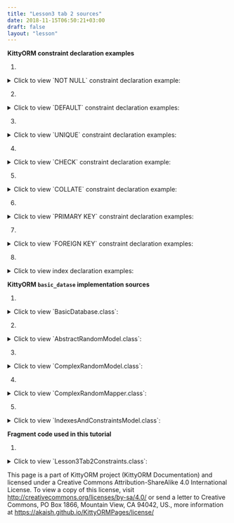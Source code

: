 ```yaml
---
title: "Lesson3 tab 2 sources"
date: 2018-11-15T06:50:21+03:00
draft: false
layout: "lesson"
---
```

**KittyORM constraint declaration examples**

1. 
<details> 
  <summary>Click to view `NOT NULL` constraint declaration example: </summary>
{{< highlight java "linenos=inline, linenostart=1">}}
@KITTY_COLUMN(columnOrder = 0)
@PRIMARY_KEY
@NOT_NULL // NOT NULL constraint declaration
public Long id;
{{< /highlight >}}
</details>

2. 
<details> 
  <summary>Click to view `DEFAULT` constraint declaration examples: </summary>
{{< highlight java "linenos=inline, linenostart=1">}}
@KITTY_COLUMN(columnOrder = 3)
@DEFAULT(signedInteger = 28) // You can choose for options for default declaration, if nothing set than 0 value would be used
@NOT_NULL
public Integer defaultNumber;

@KITTY_COLUMN(columnOrder = 4)
@DEFAULT(
        predefinedLiteralValue = LiteralValues.CURRENT_DATE
)
@NOT_NULL
public String creationDate;
{{< /highlight >}}
</details>

3. 
<details> 
  <summary>Click to view `UNIQUE` constraint declaration examples: </summary>
{{< highlight java "linenos=inline, linenostart=1">}}
@KITTY_COLUMN(columnOrder = 1)
@NOT_NULL
@UNIQUE
public Long rndId;
{{< /highlight >}}
{{< highlight java "linenos=inline, linenostart=1">}}
@KITTY_TABLE(tableName = "cai")
@FOREIGN_KEY_T(
        name = "CAI_FK",
        columns = {IndexesAndConstraintsModel.RANDOM_ID_CNAME},
        reference = @FOREIGN_KEY_REFERENCE(
                foreignTableName = "random",
                foreignTableColumns = {"id"},
                onUpdate = OnUpdateDeleteActions.CASCADE,
                onDelete = OnUpdateDeleteActions.CASCADE
        )
)
@INDEX(indexColumns = {"creation_date"}) 
@UNIQUE_T(columns = {"rnd_id, animal"}) // Declaring unique constraint on more than two columns
public class IndexesAndConstraintsModel extends KittyModel {
    ...
}
{{< /highlight >}}
</details>

4. 
<details> 
  <summary>Click to view `CHECK` constraint declaration example: </summary>
{{< highlight java "linenos=inline, linenostart=1">}}
@KITTY_COLUMN(columnOrder = 2)
@CHECK(checkExpression = "animal IN (\"CAT\", \"TIGER\", \"LION\")") // only cats allowed to this party
public Animals animal;
{{< /highlight >}}
</details>

5. 
<details> 
  <summary>Click to view `COLLATE` constraint declaration example: </summary>
{{< highlight java "linenos=inline, linenostart=1">}}
@KITTY_COLUMN(columnOrder = 2)
@COLLATE(collation = BuiltInCollations.NOCASE) // Collation example
@CHECK(checkExpression = "animal IN (\"CAT\", \"TIGER\", \"LION\")") 
public Animals animal;
{{< /highlight >}}
</details>

6. 
<details> 
  <summary>Click to view `PRIMARY KEY` constraint declaration examples: </summary>
{{< highlight java "linenos=inline, linenostart=1">}}
@KITTY_COLUMN(
        columnOrder = 0, 
        isIPK = true
)
public Long id;
{{< /highlight >}}
{{< highlight java "linenos=inline, linenostart=1">}}
@KITTY_COLUMN(columnOrder = 0)
@PRIMARY_KEY
@NOT_NULL
public Long id;
{{< /highlight >}}
{{< highlight java "linenos=inline, linenostart=1">}}
@KITTY_TABLE(tableName = "cpk_test")
@PRIMARY_KEY_T(
    columns = {"user_name", "email"}
)
public class CPKModel extends KittyModel {

    @KITTY_COLUMN(columnOrder = 0)
    public String userName;

    @KITTY_COLUMN(columnOrder = 1)
    @UNIQUE
    public String email;
    
    ...
}
{{< /highlight >}}
</details>

7. 
<details> 
  <summary>Click to view `FOREIGN KEY` constraint declaration examples: </summary>
{{< highlight java "linenos=inline, linenostart=1">}}
@KITTY_COLUMN(columnOrder = 1)
@NOT_NULL
@UNIQUE
@FOREIGN_KEY(
        reference = @FOREIGN_KEY_REFERENCE(
                foreignTableName = "random",
                foreignTableColumns = {"id"},
                onUpdate = OnUpdateDeleteActions.CASCADE,
                onDelete = OnUpdateDeleteActions.CASCADE
        )
)
public Long rndId;
{{< /highlight >}}
{{< highlight java "linenos=inline, linenostart=1">}}
@KITTY_TABLE(tableName = "cai")
@FOREIGN_KEY_T(
        name = "CAI_FK",
        columns = {IndexesAndConstraintsModel.RANDOM_ID_CNAME},
        reference = @FOREIGN_KEY_REFERENCE(
                foreignTableName = "random",
                foreignTableColumns = {"id"},
                onUpdate = OnUpdateDeleteActions.CASCADE,
                onDelete = OnUpdateDeleteActions.CASCADE
        )
)
@INDEX(indexColumns = {"creation_date"})
public class IndexesAndConstraintsModel extends KittyModel {
    ...
    
    @KITTY_COLUMN(columnOrder = 1)
    @NOT_NULL
    @UNIQUE
    public Long rndId;

    ...
}
{{< /highlight >}}
</details>

8. 
<details> 
  <summary>Click to view index declaration examples: </summary>
{{< highlight java "linenos=inline, linenostart=1">}}
@KITTY_TABLE(tableName = "cai")
@FOREIGN_KEY_T(
        name = "CAI_FK",
        columns = {IndexesAndConstraintsModel.RANDOM_ID_CNAME},
        reference = @FOREIGN_KEY_REFERENCE(
                foreignTableName = "random",
                foreignTableColumns = {"id"},
                onUpdate = OnUpdateDeleteActions.CASCADE,
                onDelete = OnUpdateDeleteActions.CASCADE
        )
)
@INDEX(indexColumns = {"creation_date"}) // index declaration
public class IndexesAndConstraintsModel extends KittyModel {
    ...

    @KITTY_COLUMN(columnOrder = 4)
    @DEFAULT(
            predefinedLiteralValue = LiteralValues.CURRENT_DATE
    )
    @NOT_NULL
    public String creationDate; // indexed column

    ...
}
{{< /highlight >}}
{{< highlight java "linenos=inline, linenostart=1">}}
@KITTY_TABLE(tableName = "cai")
...
public class IndexesAndConstraintsModel extends KittyModel {
    ...

    @KITTY_COLUMN(columnOrder = 5)
    @DEFAULT(
            predefinedLiteralValue = LiteralValues.CURRENT_TIMESTAMP
    )
    // One column indexe declaration example
    @ONE_COLUMN_INDEX(unique = true, indexName = "IAC_unique_index_creation_timestamp") 
    @NOT_NULL
    public Timestamp creationTmstmp;

    ...
}
{{< /highlight >}}
</details>

**KittyORM `basic_datase` implementation sources**

1. 
<details> 
  <summary>Click to view `BasicDatabase.class`: </summary>
{{< highlight java "linenos=inline, linenostart=1">}}
@KITTY_DATABASE(
        databaseName = "basic_database",
        domainPackageNames = {"net.akaish.kittyormdemo.sqlite.basicdb"},
        logTag = LOG_TAG,
        isLoggingOn = true,
        isProductionOn = true,
        isPragmaOn = true
)
@KITTY_DATABASE_REGISTRY(
        domainPairs = {
                @KITTY_REGISTRY_PAIR(model = ComplexRandomModel.class, mapper = ComplexRandomMapper.class),
                @KITTY_REGISTRY_PAIR(model = IndexesAndConstraintsModel.class),
                @KITTY_REGISTRY_PAIR(model = RandomModel.class, mapper = RandomMapper.class)
        }
)
public class BasicDatabase extends KittyDatabase {

    public static final String LOG_TAG = "BASIC DB DEMO";

    /**
     * KittyORM main database class that represents bootstrap and holder for all related with database
     * components.
     * <br> See {@link KittyDatabase#KittyDatabase(Context, String)} for more info.
     *
     * @param ctx
     */
    public BasicDatabase(Context ctx) {
        super(ctx);
    }

}
{{< /highlight >}} 
</details>

2. 
<details> 
  <summary>Click to view `AbstractRandomModel.class`: </summary>
{{< highlight java "linenos=inline, linenostart=1">}}
public abstract class AbstractRandomModel extends KittyModel {

    public static final String RND_INTEGER_CNAME = "rnd_int_custom_column_name";
    public static final String RND_ANIMAL_CNAME = "rndanimal";

    @KITTY_COLUMN(
            isIPK = true,
            columnOrder = 0
    )
    public Long id;

    @KITTY_COLUMN(
            columnOrder = 1
    )
    public int randomInt;

    @KITTY_COLUMN(
            columnOrder = 2,
            columnName = RND_INTEGER_CNAME
    )
    public Integer randomInteger;

    @KITTY_COLUMN(
            columnOrder = 3,
            columnName = RND_ANIMAL_CNAME
    )
    public Animals randomAnimal;

    @KITTY_COLUMN(
            columnOrder = 4,
            columnAffinity = TypeAffinities.TEXT
    )
    public String randomAnimalName;
}
{{< /highlight >}} 
</details>

3. 
<details> 
  <summary>Click to view `ComplexRandomModel.class`: </summary>
{{< highlight java "linenos=inline, linenostart=1">}}
@KITTY_TABLE
@KITTY_EXTENDED_CRUD(extendedCrudController = ComplexRandomMapper.class)
public class ComplexRandomModel extends AbstractRandomModel {

    public ComplexRandomModel() {
        super();
    }


    // Primitives
    // (boolean, int, byte, double, long, short, float)
    @KITTY_COLUMN(columnOrder = 5)
    public boolean boolF;


    @KITTY_COLUMN(columnOrder = 6)
    public byte byteF;

    @KITTY_COLUMN(columnOrder = 7)
    public double doubleF;

    @KITTY_COLUMN(columnOrder = 8)
    public long longF;

    @KITTY_COLUMN(columnOrder = 9)
    public short shortF;

    @KITTY_COLUMN(columnOrder = 10)
    public float floatF;

    // Byte array
    @KITTY_COLUMN(columnOrder = 11)
    public byte[] byteArray;

    // String (TEXT) (String, BigDecimal, BigInteger, Enum)
    @KITTY_COLUMN(columnOrder = 12)
    public String stringF;

    @KITTY_COLUMN(columnOrder = 13)
    public BigDecimal bigDecimalF;

    @KITTY_COLUMN(columnOrder = 14)
    public BigInteger bigIntegerF;

    @KITTY_COLUMN(columnOrder = 15)
    public Uri uriF;

    @KITTY_COLUMN(columnOrder = 16)
    public File fileF;

    @KITTY_COLUMN(columnOrder = 17)
    public Currency currencyF;

    // SD
    @KITTY_COLUMN(
            columnOrder = 18,
            columnAffinity = TypeAffinities.TEXT
    )
    @KITTY_COLUMN_SERIALIZATION
    public AnimalSounds stringSDF;

    @KITTY_COLUMN(columnOrder = 19)
    public SomeColours bitmapColour;

    @KITTY_COLUMN(
            columnOrder = 20,
            columnAffinity = TypeAffinities.BLOB
    )
    @KITTY_COLUMN_SERIALIZATION
    public Bitmap byteArraySDF;

    String stringSDFSerialize() {
        if(stringSDF == null) return null;
        return new GsonBuilder().create().toJson(stringSDF);
    }

    AnimalSounds stringSDFDeserialize(String cvData) {
        if(cvData == null) return null;
        if(cvData.length() == 0) return null;
        return new GsonBuilder().create().fromJson(cvData, AnimalSounds.class);
    }

    public byte[] byteArraySDFSerialize() {//byteArraySDFSerialize
        if(byteArraySDF == null) return null;
        ByteArrayOutputStream bmpStream = new ByteArrayOutputStream();
        byteArraySDF.compress(Bitmap.CompressFormat.PNG, 100, bmpStream);
        return bmpStream.toByteArray();
    }

    public Bitmap byteArraySDFDeserialize(byte[] cursorData) {
        if(cursorData == null) return null;
        if(cursorData.length == 0) return null;
        return BitmapFactory.decodeByteArray(cursorData, 0, cursorData.length);
    }

    // Primitive wrappers Boolean, Integer, Byte, Double, Short or Float
    @KITTY_COLUMN(columnOrder = 21)
    public Boolean boolFF;


    @KITTY_COLUMN(columnOrder = 22)
    public Byte byteFF;

    @KITTY_COLUMN(columnOrder = 23)
    public Double doubleFF;

    @KITTY_COLUMN(columnOrder = 24)
    public Short shortFF;

    @KITTY_COLUMN(columnOrder = 25)
    public Float floatFF;


    // Long represented types Long, Date, Calendar, Timestamp
    @KITTY_COLUMN(columnOrder = 26)
    public Long longFF;

    @KITTY_COLUMN(columnOrder = 27)
    public Date dateF;

    @KITTY_COLUMN(columnOrder = 28)
    public Calendar calendarF;

    @KITTY_COLUMN(columnOrder = 29)
    public Timestamp timestampF;

    @Override
    public String toString() {
        StringBuffer out = new StringBuffer(256);
        out.append("Long id : "+id+"\r\n");
        out.append("int randomInt : "+randomInt+"\r\n");
        out.append("String stringF : "+stringF+"\r\n");
        out.append("BigInteger bigIntegerF : "+bigIntegerF+"\r\n");
        out.append("SomeColours bitmapColour : "+bitmapColour+"\r\n");
        out.append("Short shortFF : "+shortFF+"\r\n");
        out.append("Timestamp timestampF (HReadable) : "+timestampF+"\r\n");
        out.append("AnimalSounds stringSDF (HReadable) : "+stringSDFSerialize()+"\r\n");
        out.append("Uri uriF : " + uriF+"\r\n");
        out.append("Currency currencyF : " + currencyF.getSymbol()+"\r\n");
        out.append("... \r\n");
        return out.toString();
    }

    public String toShortString() {
        StringBuffer out = new StringBuffer(256);
        out.append("[ Long id : "+id+"; ");
        out.append("int randomInt : "+randomInt+"; ");
        out.append("String stringF : "+stringF+"; ");
        out.append("BigInteger bigIntegerF : "+bigIntegerF+"; ");
        out.append("SomeColours bitmapColour : "+bitmapColour+"; ");
        out.append("Short shortFF : "+shortFF+"; ");
        out.append("Timestamp timestampF (HReadable) : "+timestampF+"; ... ]");
        return out.toString();
    }

    @Deprecated
    public String toHTMLString() {
        StringBuffer out = new StringBuffer(2048);
        out.append("<br>Long id : "+id.toString()+"\r\n");
        out.append("<br><b>PRIMITIVES</b>"+"\r\n");
        out.append("<br>boolean boolF : "+Boolean.toString(boolF)+"\r\n");
        out.append("<br>int randomInt : "+Integer.toString(randomInt)+"\r\n");
        out.append("<br>byte byteF : "+Byte.toString(byteF)+"\r\n");
        out.append("<br>double doubleF : "+Double.toString(doubleF)+"\r\n");
        out.append("<br>long longF : "+Long.toString(longF)+"\r\n");
        out.append("<br>short shortF : "+Short.toString(shortF)+"\r\n");
        out.append("<br>float floatF : "+Float.toString(floatF)+"\r\n");
        out.append("<br>byte[] byteArray : "+byteArrayToString(byteArray)+"\r\n");
        out.append("<br><b>STRING AFFINITIES</b>"+"\r\n");
        out.append("<br>String randomAnimalName : "+randomAnimalName+"\r\n");
        out.append("<br>String stringF : "+stringF+"\r\n");
        out.append("<br>BigDecimal bigDecimalF : "+bigDecimalF.toEngineeringString()+"\r\n");
        out.append("<br>BigInteger bigIntegerF : "+bigIntegerF.toString()+"\r\n");
        out.append("<br>Animals randomAnimal : "+randomAnimal.toString()+"\r\n");
        out.append("<br><b>SERIALIZATION AND DESERIALIZATION</b>"+"\r\n");
        out.append("<br>AnimalSounds stringSDF : "+stringSDFSerialize()+"\r\n");
        out.append("<br>SomeColours bitmapColour : "+bitmapColour.toString()+"\r\n");
        out.append("<br><b>PRIMITIVE WRAPPERS</b>"+"\r\n");
        out.append("<br>Boolean boolFF : "+boolFF.toString()+"\r\n");
        out.append("<br>Integer randomInteger : "+randomInteger.toString()+"\r\n");
        out.append("<br>Byte byteFF : "+byteFF.toString()+"\r\n");
        out.append("<br>Double doubleFF : "+doubleFF.toString()+"\r\n");
        out.append("<br>Short shortFF : "+shortFF.toString()+"\r\n");
        out.append("<br>Float floatFF :"+floatFF.toString()+"\r\n");
        out.append("<br><b>LONG REPRESENTED TYPES</b>"+"\r\n");
        out.append("<br>Long longFF : "+longFF.toString()+"\r\n");
        out.append("<br>Date dateF : "+Long.toString(dateF.getTime())+"\r\n");
        out.append("<br>Calendar calendarF : "+Long.toString(calendarF.getTimeInMillis())+"\r\n");
        out.append("<br>Timestamp timestampF : "+Long.toString(timestampF.getTime())+"\r\n");
        out.append("<br>Date dateF (HReadable) : "+dateF.toString()+"\r\n");
        out.append("<br>Calendar calendarF (HReadable) : "+calendarF.getTime().toString()+"\r\n");
        out.append("<br>Timestamp timestampF (HReadable) : "+timestampF.toString()+"\r\n");
        return out.toString();
    }

    public String byteArrayToString(byte[] toString) {
        String[] strings = new String[toString.length];
        for(int i = 0; i < toString.length; i++) {
            strings[i] = Byte.toString(toString[i]);
        }
        return KittyUtils.implodeWithCommaInBKT(strings);
    }
}
{{< /highlight >}} 
</details>

4. 
<details> 
  <summary>Click to view `ComplexRandomMapper.class`: </summary>
{{< highlight java "linenos=inline, linenostart=1">}}
public class ComplexRandomMapper extends KittyMapper {

    public <M extends KittyModel> ComplexRandomMapper(KittyTableConfiguration tableConfiguration, M blankModelInstance, String databasePassword) {
        super(tableConfiguration, blankModelInstance, databasePassword);
    }

}
{{< /highlight >}} 
</details>

5. 
<details> 
  <summary>Click to view `IndexesAndConstraintsModel.class`: </summary>
{{< highlight java "linenos=inline, linenostart=1">}}
@KITTY_TABLE(tableName = "cai")
@FOREIGN_KEY_T(
        name = "CAI_FK",
        columns = {IndexesAndConstraintsModel.RANDOM_ID_CNAME},
        reference = @FOREIGN_KEY_REFERENCE(
                foreignTableName = "random",
                foreignTableColumns = {"id"},
                onUpdate = OnUpdateDeleteActions.CASCADE,
                onDelete = OnUpdateDeleteActions.CASCADE
        )
)
@INDEX(indexColumns = {"creation_date"})
public class IndexesAndConstraintsModel extends KittyModel {
    static final String RANDOM_ID_CNAME = "rnd_id";

    @KITTY_COLUMN(columnOrder = 0)
    @PRIMARY_KEY
    @NOT_NULL
    public Long id;

    @KITTY_COLUMN(columnOrder = 1)
    @NOT_NULL
    @UNIQUE
    public Long rndId;

    @KITTY_COLUMN(columnOrder = 2)
    @CHECK(checkExpression = "animal IN (\"CAT\", \"TIGER\", \"LION\")") // only cats allowed to this party
    public Animals animal;

    @KITTY_COLUMN(columnOrder = 3)
    @DEFAULT(signedInteger = 28) // You can choose for options for default declaration, if nothing set than 0 value would be used
    @NOT_NULL
    public Integer defaultNumber;

    @KITTY_COLUMN(columnOrder = 4)
    @DEFAULT(
            predefinedLiteralValue = LiteralValues.CURRENT_DATE
    )
    @NOT_NULL
    public String creationDate;

    @KITTY_COLUMN(columnOrder = 5)
    @DEFAULT(
            predefinedLiteralValue = LiteralValues.CURRENT_TIMESTAMP
    )
    @ONE_COLUMN_INDEX(unique = true, indexName = "IAC_unique_index_creation_timestamp")
    @NOT_NULL
    public Timestamp creationTmstmp;

    @Override
    public String toString() {
        StringBuilder sb = new StringBuilder(64);
        sb.append("[ RowID = ").append(getRowID())
                .append(" ; id = ").append(id)
                .append(" ; rndId = ").append(rndId)
                .append(" ; animal = ").append(animal)
                .append(" ; defaultNumber = ").append(defaultNumber)
                .append(" ; creationDate = ").append(creationDate)
                .append(" ; creationTmstmp = ").append(creationTmstmp).append(" ]");
        return sb.toString();
    }
}
{{< /highlight >}} 
</details>

**Fragment code used in this tutorial**

1. 
<details> 
  <summary>Click to view `Lesson3Tab2Constraints.class`: </summary>
{{< highlight java "linenos=inline, linenostart=1">}}
public class Lesson3Tab2Constraints extends Lesson3BaseFragment {

    private BasicDatabase database;

    protected ArrayAdapter<String> animalAdapter;
    protected Spinner animalSpinner;

    public Lesson3Tab2Constraints() {}

    EditText rndIdFkET;
    EditText defaultIntET;
    EditText creationDateET;
    EditText creationTmstmpET;

    Button saveNewModelButton;
    Button wipeAllButton;

    @Override
    public View onCreateView(LayoutInflater inflater, ViewGroup container, Bundle savedInstanceState) {
        View rootView = inflater.inflate(R.layout.lesson3_tab2_constraints_and_indexes, container, false);

        rndIdFkET = rootView.findViewById(R.id.l3_t2_et_fk);
        defaultIntET = rootView.findViewById(R.id.l3_t2_et_default_number);
        creationDateET = rootView.findViewById(R.id.l3_t2_et_creation_date);
        creationTmstmpET = rootView.findViewById(R.id.l3_t2_et_current_timestamp);

        saveNewModelButton = rootView.findViewById(R.id._l3_t2_save_button);
        saveNewModelButton.setOnClickListener(new View.OnClickListener() {
            @Override
            public void onClick(View v) {
                IndexesAndConstraintsModel model = getModelFromInput();
                if(model==null) return;
                new InsertNewAsync().execute(model);
            }
        });

        wipeAllButton = rootView.findViewById(R.id._l3_t2_wipe_button);
        wipeAllButton.setOnClickListener(new View.OnClickListener() {
            @Override
            public void onClick(View v) {
                new WipeAsync().execute(0l);
            }
        });


        setUpExpandedList(
                rootView,
                R.id._l3_t2_expanded_panel_lw,
                R.id._l3_t2_expanded_panel_text,
                R.string._l3_t2_expanded_text_pattern
        );

        setAnimalSpinner(rootView, R.id.l3_t2_spinner, new AdapterView.OnItemSelectedListener() {
            @Override
            public void onItemSelected(AdapterView<?> parent, View view, int position, long id) {
            }

            @Override
            public void onNothingSelected(AdapterView<?> parent) {
            }
        });

        reloadTableExpandedList();
        return rootView;
    }

    private void reloadTableExpandedList() {
        new ReloadTableAsync().execute(0l);
    }

    private IndexesAndConstraintsModel getModelFromInput() {
        IndexesAndConstraintsModel model = new IndexesAndConstraintsModel();
        String rndId = rndIdFkET.getText().toString();
        if(rndId == null) model.rndId = null;
        else if(rndId.trim().length() == 0) model.rndId = null;
        else {
            try {
                model.rndId = Long.parseLong(rndId);
            } catch (Exception e) {
                getLessonActivity().showWarningDialog(
                        R.string._warning_dialog_title,
                        R.string._l3_t2_rnd_id_cant_be_treated_as_null_or_long_only,
                        R.string._warning_dialog_ok_button_text);
                return null;
            }
        }
        String animalEnumStringValue = animalSpinner.getSelectedItem().toString();
        if(!animalEnumStringValue.equals(animalAdapter.getItem(animalAdapter.getCount()))) {
            model.animal = Animals.valueOf(animalEnumStringValue);
        }
        String defInteger = defaultIntET.getText().toString();
        if(defInteger == null) model.setFieldExclusion("defaultNumber");
        else if(defInteger.trim().length() == 0) model.setFieldExclusion("defaultNumber");
        else {
            try {
                model.defaultNumber = Integer.parseInt(defInteger);
            } catch (Exception e) {
                getLessonActivity().showWarningDialog(
                        R.string._warning_dialog_title,
                        R.string._l3_t2_default_number_can_be_treated_as_null_or_long_only,
                        R.string._warning_dialog_ok_button_text);
                return null;
            }
        }
        String creationDate = creationDateET.getText().toString();
        if(creationDate == null) model.setFieldExclusion("creationDate");
        else if(creationDate.trim().length() == 0) model.setFieldExclusion("creationDate");
        else model.creationDate = creationDate;
        String creationTimestamp = creationTmstmpET.getText().toString();
        if(creationTimestamp == null) model.setFieldExclusion("creationTmstmp");
        else if(creationTimestamp.trim().length() == 0) model.setFieldExclusion("creationTmstmp");
        else {
            Long creationTimestampLong = null;
            try {
                creationTimestampLong = Long.parseLong(creationTimestamp);
            } catch (Exception e) {
                getLessonActivity().showWarningDialog(
                        R.string._warning_dialog_title,
                        R.string._l3_t2_creation_timestamp_can_be_treated_as_null_or_long_only,
                        R.string._warning_dialog_ok_button_text);
                return null;
            }
            model.creationTmstmp = new Timestamp(creationTimestampLong);
        }

        return model;
    }

    private BasicDatabase getDatabase() {
        if(database != null) return database;
        database = new BasicDatabase(getContext());
        return database;
    }

    @Override
    public void onVisible() {
        reloadTableExpandedList();
    }

    @Override
    protected int snackbarMessageResource() {
        return R.string._l3_t2_snackbar_message;
    }

    // Asyncs

    class ReloadTableAsync extends AsyncTask<Long, Long, List<IndexesAndConstraintsModel>> {

        @Override
        protected List<IndexesAndConstraintsModel> doInBackground(Long... params) {
            KittyMapper mapper = Lesson3Tab2Constraints.this.getDatabase().getMapper(IndexesAndConstraintsModel.class);
            List<IndexesAndConstraintsModel> out = mapper.findAll();
            mapper.close();
            return out;
        }

        @Override
        protected void onPostExecute(List<IndexesAndConstraintsModel> result) {
            if(result != null) {
                events.setAdapter(new CAIModelAdapter(getContext(), result));
                expandedTitle.setText(format(expandeddTitlePattern, result.size()));
            } else {
                events.setAdapter(new CAIModelAdapter(getContext(), new LinkedList<IndexesAndConstraintsModel>()));
                expandedTitle.setText(format(expandeddTitlePattern, 0));
            }
        }
    }

    private static final String ERR_STRING_WIPE = "Lesson3tab2WipeDataError, see exception details!";

    class WipeAsync extends AsyncTask<Long, Long, Long> {

        ProgressDialog dialog;

        @Override
        protected void onPreExecute() {
            dialog = ProgressDialog.show(
                    Lesson3Tab2Constraints.this.getLessonActivity(),
                    Lesson3Tab2Constraints.this.getString(R.string._l3_t2_running_requested_operation_pg_title),
                    Lesson3Tab2Constraints.this.getString(R.string._l3_t2_running_requested_operation_pg_body)
            );
            dialog.setCancelable(false);
        }

        @Override
        protected Long doInBackground(Long... params) {
            try {
                KittyMapper mapper = Lesson3Tab2Constraints.this.getDatabase().getMapper(IndexesAndConstraintsModel.class);
                long affected = mapper.deleteAll();
                mapper.close();
                return affected;
            } catch (Exception e) {
                Log.e(BasicDatabase.LOG_TAG, ERR_STRING_WIPE, e);
                if(e instanceof KittyRuntimeException) {
                    if(((KittyRuntimeException) e).getNestedException() != null) {
                        Log.e(BasicDatabase.LOG_TAG, ERR_STRING_WIPE, ((KittyRuntimeException) e).getNestedException());
                    }
                }
                return -1l;
            }
        }

        @Override
        protected void onPostExecute(Long result) {
            dialog.cancel();
            if (result <= -1l) {
                getLessonActivity().showWarningDialog(
                        R.string._warning_dialog_title,
                        R.string._l3_t2_some_error_on_deleting,
                        R.string._warning_dialog_ok_button_text);
            } else {
                reloadTableExpandedList();
            }
        }
    }

    static final String IA_EXPECTED_ONLY_ONE = "Lesson3Tab2Constraints$InsertNewAsync expects array with one element as parameter for doInBackground";
    static final String ERR_ON_INSERTION = "Lesson3Tab2Constraints$InsertNewAsync error on insertion, see exception details!";

    class InsertNewAsync extends AsyncTask<IndexesAndConstraintsModel, Long, InsertNewAsyncResult> {
        @Override
        protected InsertNewAsyncResult doInBackground(IndexesAndConstraintsModel... params) {
            if(params.length > 1)
                throw new IllegalArgumentException(IA_EXPECTED_ONLY_ONE);
            try {
                KittyMapper mapper = getDatabase().getMapper(IndexesAndConstraintsModel.class);
                long insert = mapper.insert(params[0]);
                mapper.close();
                if(insert > -1l)
                    return new InsertNewAsyncResult(true, null, insert);
                else
                    return new InsertNewAsyncResult(false, null, insert);
            } catch (Exception e) {
                Log.e(BasicDatabase.LOG_TAG, ERR_ON_INSERTION, e);
                if(e instanceof KittyRuntimeException) {
                    if(((KittyRuntimeException) e).getNestedException() != null) {
                        Log.e(BasicDatabase.LOG_TAG, ERR_ON_INSERTION, ((KittyRuntimeException) e).getNestedException());
                    }
                }
                return new InsertNewAsyncResult(false, e, -1l);
            }
        }

        protected void onPostExecute(InsertNewAsyncResult result) {
            if(result.success)
                reloadTableExpandedList();
            else {
                getLessonActivity().showWarningDialog(
                        R.string._warning_dialog_title,
                        R.string._l3_t2_some_error_on_insertion,
                        R.string._warning_dialog_ok_button_text);
            }
        }
    }

    class InsertNewAsyncResult {
        boolean success;
        Exception exception;
        long insertId;

        public InsertNewAsyncResult(boolean success, Exception exception, long insertId) {
            this.success = success;
            this.exception = exception;
            this.insertId = insertId;
        }
    }

    // Animal spinner stuff
    protected ArrayAdapter<String> newAnimalAdapter() {
        ArrayAdapter<String> adapter = new ArrayAdapter<String>(getContext(), android.R.layout.simple_spinner_dropdown_item) {

            @Override
            public View getView(int position, View convertView, ViewGroup parent) {

                View v = super.getView(position, convertView, parent);
                if (position == getCount()) {
                    ((TextView)v.findViewById(android.R.id.text1)).setText("");
                    ((TextView)v.findViewById(android.R.id.text1)).setHint(getItem(getCount())); //"Hint to be displayed"
                }

                return v;
            }

            @Override
            public int getCount() {
                return super.getCount()-1;
            }

        };

        adapter.setDropDownViewResource(android.R.layout.simple_spinner_dropdown_item);
        String[] adapterStrings = getContext().getResources().getStringArray(R.array.animal_enum);
        for(int i = 0; i < adapterStrings.length; i++) {
            adapter.add(adapterStrings[i]);
        }
        adapter.add(getContext().getString(R.string._l2_t1_random_animal_hint));
        return adapter;
    }

    protected void setAnimalSpinner(View rootView, int spinnerId, AdapterView.OnItemSelectedListener onItemSelectedListener) {
        animalSpinner = (Spinner) rootView.findViewById(spinnerId);
        animalAdapter = newAnimalAdapter();
        animalSpinner.setAdapter(animalAdapter);
        animalSpinner.setSelection(animalAdapter.getCount()); //display hint
        animalSpinner.setOnItemSelectedListener(onItemSelectedListener);
    }

    // expanded list
    CAIModelAdapter caiModelAdapter;

    @Override
    protected void setUpExpandedList(View rootView, int eventsId, int eventsTitleId, int eventTitleStringPattern) {
        events = (ListView) rootView.findViewById(eventsId);
        expandedTitle = (TextView) rootView.findViewById(eventsTitleId);
        expandeddTitlePattern = getString(eventTitleStringPattern);

        expandedTitle.setText(format(expandeddTitlePattern, 0));

        if(expandedAdapter == null) {
            caiModelAdapter = new CAIModelAdapter(getContext(), new LinkedList<IndexesAndConstraintsModel>());
        }

        events.setAdapter(caiModelAdapter);
        events.setOnTouchListener(new View.OnTouchListener() {

            // Setting on Touch Listener for handling the touch inside ScrollView
            @Override
            public boolean onTouch(View v, MotionEvent event) {
                // Disallow the touch request for parent scroll on touch of child view
                v.getParent().requestDisallowInterceptTouchEvent(true);
                return false;
            }
        });
    }

    // Fab menu section

    @Override
    public View.OnClickListener helpFabMenuAction() {
        return new View.OnClickListener() {
            @Override
            public void onClick(View v) {
                ((KittyTutorialActivity)getActivity()).showWebViewDialog(LessonsUriConstants.L3_T2_TUTORIAL);
            }
        };
    }

    @Override
    public View.OnClickListener sourceFabMenuAction() {
        return new View.OnClickListener() {
            @Override
            public void onClick(View v) {
                ((KittyTutorialActivity)getActivity()).showWebViewDialog(LessonsUriConstants.L3_T2_SOURCE);
            }
        };
    }

    @Override
    public View.OnClickListener schemaFabMenuAction() {
        return new View.OnClickListener() {
            @Override
            public void onClick(View v) {
                ((KittyTutorialActivity)getActivity()).showWebViewDialog(LessonsUriConstants.L3_T2_SCHEMA);
            }
        };
    }
}

{{< /highlight >}} 
</details>

This page is a part of KittyORM project (KittyORM Documentation) and licensed under a Creative Commons Attribution-ShareAlike 4.0 International License. To view a copy of this license, visit http://creativecommons.org/licenses/by-sa/4.0/ or send a letter to Creative Commons, PO Box 1866, Mountain View, CA 94042, US., more information at https://akaish.github.io/KittyORMPages/license/
